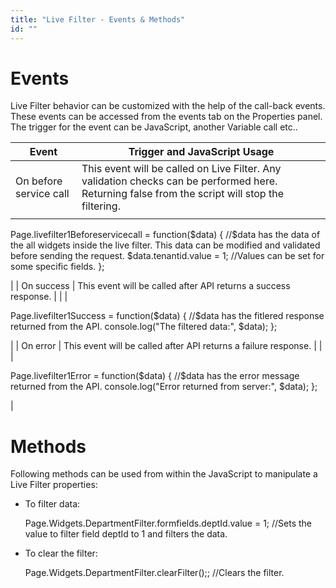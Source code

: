 ```yaml
---
title: "Live Filter - Events & Methods"
id: ""
---
```


# Events

Live Filter behavior can be customized with the help of the call-back events. These events can be accessed from the events tab on the Properties panel. The trigger for the event can be JavaScript, another Variable call etc..

| Event | Trigger and JavaScript Usage |
| --- | --- |
| On before service call | This event will be called on Live Filter. Any validation checks can be performed here. Returning false from the script will stop the filtering. |
|  | 
Page.livefilter1Beforeservicecall = function($data) {
        //$data has the data of the all widgets inside the live filter. This data can be modified and validated before sending the request.
        $data.tenantid.value = 1; //Values can be set for some specific fields.
    };

 |
| On success | This event will be called after API returns a success response. |
|  | 

Page.livefilter1Success = function($data) {
        //$data has the fitlered response returned from the API.
        console.log("The filtered data:", $data);
    };

 |
| On error | This event will be called after API returns a failure response. |
|  | 

Page.livefilter1Error = function($data) {
    //$data has the error message returned from the API.
    console.log("Error returned from server:", $data);
};

 |

# Methods

Following methods can be used from within the JavaScript to manipulate a Live Filter properties:

- To filter data:
    
    Page.Widgets.DepartmentFilter.formfields.deptId.value = 1; 
    //Sets the value to filter field deptId to 1 and filters the data.
    
- To clear the filter:
    
    Page.Widgets.DepartmentFilter.clearFilter();; //Clears the filter.
    
     
